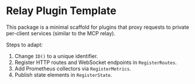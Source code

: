 # Relay Plugin Template

This package is a minimal scaffold for plugins that proxy requests to private
per-client services (similar to the MCP relay).

Steps to adapt:

1. Change `ID()` to a unique identifier.
2. Register HTTP routes and WebSocket endpoints in `RegisterRoutes`.
3. Add Prometheus collectors via `RegisterMetrics`.
4. Publish state elements in `RegisterState`.
